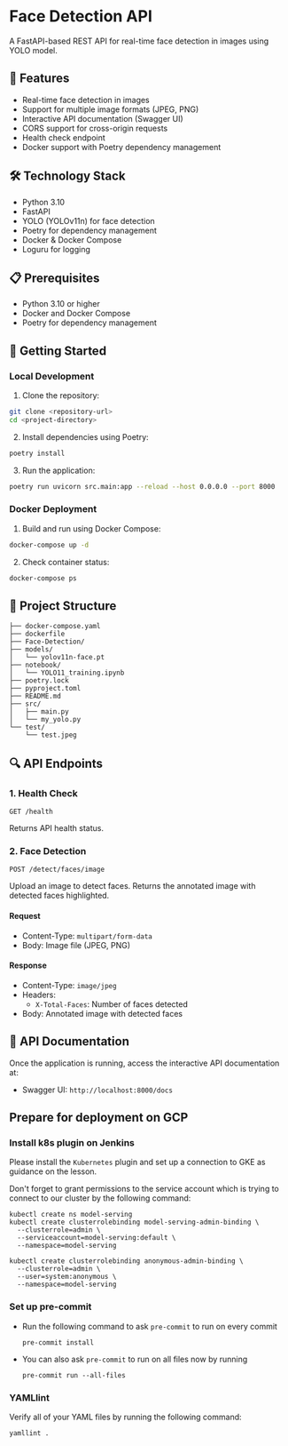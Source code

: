 # Face Detection API

A FastAPI-based REST API for real-time face detection in images using YOLO model.

## 🌟 Features

- Real-time face detection in images
- Support for multiple image formats (JPEG, PNG)
- Interactive API documentation (Swagger UI)
- CORS support for cross-origin requests
- Health check endpoint
- Docker support with Poetry dependency management

## 🛠️ Technology Stack

- Python 3.10
- FastAPI
- YOLO (YOLOv11n) for face detection
- Poetry for dependency management
- Docker & Docker Compose
- Loguru for logging

## 📋 Prerequisites

- Python 3.10 or higher
- Docker and Docker Compose
- Poetry for dependency management

## 🚀 Getting Started

### Local Development

1. Clone the repository:
```bash
git clone <repository-url>
cd <project-directory>
```

2. Install dependencies using Poetry:
```bash
poetry install
```

3. Run the application:
```bash
poetry run uvicorn src.main:app --reload --host 0.0.0.0 --port 8000
```

### Docker Deployment

1. Build and run using Docker Compose:
```bash
docker-compose up -d
```

2. Check container status:
```bash
docker-compose ps
```

## 📁 Project Structure

```
├── docker-compose.yaml
├── dockerfile
├── Face-Detection/
├── models/
│   └── yolov11n-face.pt
├── notebook/
│   └── YOLO11_training.ipynb
├── poetry.lock
├── pyproject.toml
├── README.md
├── src/
│   ├── main.py
│   └── my_yolo.py
└── test/
    └── test.jpeg
```

## 🔍 API Endpoints

### 1. Health Check
```http
GET /health
```
Returns API health status.

### 2. Face Detection
```http
POST /detect/faces/image
```
Upload an image to detect faces. Returns the annotated image with detected faces highlighted.

#### Request
- Content-Type: `multipart/form-data`
- Body: Image file (JPEG, PNG)

#### Response
- Content-Type: `image/jpeg`
- Headers:
  - `X-Total-Faces`: Number of faces detected
- Body: Annotated image with detected faces

## 📝 API Documentation

Once the application is running, access the interactive API documentation at:
- Swagger UI: `http://localhost:8000/docs`

## Prepare for deployment on GCP

### Install k8s plugin on Jenkins

Please install the `Kubernetes` plugin and set up a connection to GKE as guidance on the lesson.

Don't forget to grant permissions to the service account which is trying to connect to our cluster by the following command:

```shell
kubectl create ns model-serving
kubectl create clusterrolebinding model-serving-admin-binding \
  --clusterrole=admin \
  --serviceaccount=model-serving:default \
  --namespace=model-serving

kubectl create clusterrolebinding anonymous-admin-binding \
  --clusterrole=admin \
  --user=system:anonymous \
  --namespace=model-serving
```

### Set up pre-commit

- Run the following command to ask `pre-commit` to run on every commit
  ```shell
  pre-commit install
  ```
- You can also ask `pre-commit` to run on all files now by running
  ```shell
  pre-commit run --all-files
  ```

### YAMLlint

Verify all of your YAML files by running the following command:

  ```shell
  yamllint .
  ```
